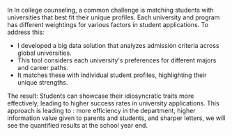 In In college counseling, a common challenge is matching students with universities that best fit their unique profiles. 
Each university and program has different weightings for various factors in student applications. 
To address this:
- I developed a big data solution that analyzes admission criteria across global universities.
- This tool considers each university's preferences for different majors and career paths.
- It matches these with individual student profiles, highlighting their unique strengths.


The result: Students can showcase their idiosyncratic traits more effectively, leading to higher success rates in university applications.
This approach is leading to : more efficiency in the department, higher information value given to parents and students, and sharper letters, we will see the quantified results at the school year end.
